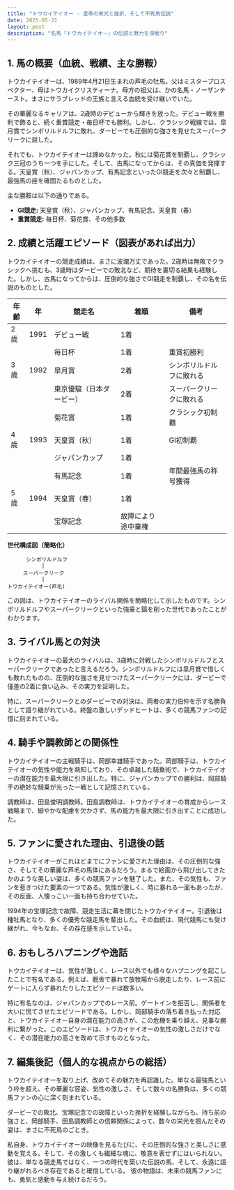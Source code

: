 ```yaml
---
title: "トウカイテイオー - 皇帝の栄光と挫折、そして不死鳥伝説"
date: 2025-05-31
layout: post
description: "名馬『トウカイテイオー』の伝説と魅力を深堀り"
---
```


## 1. 馬の概要（血統、戦績、主な勝鞍）

トウカイテイオーは、1989年4月21日生まれの芦毛の牡馬。父はミスタープロスペクター、母はトウカイクリスティーナ。母方の祖父は、かの名馬・ノーザンテースト。まさにサラブレッドの王族と言える血統を受け継いでいた。

その華麗なるキャリアは、2歳時のデビューから輝きを放った。デビュー戦を勝利で飾ると、続く重賞競走・毎日杯でも勝利。しかし、クラシック戦線では、皐月賞でシンボリルドルフに敗れ、ダービーでも圧倒的な強さを見せたスーパークリークに屈した。

それでも、トウカイテイオーは諦めなかった。秋には菊花賞を制覇し、クラシック三冠のうち一つを手にした。そして、古馬になってからは、その真価を発揮する。天皇賞（秋）、ジャパンカップ、有馬記念といったGI競走を次々と制覇し、最強馬の座を確固たるものとした。

主な勝鞍は以下の通りである。

* **GI競走:** 天皇賞（秋）、ジャパンカップ、有馬記念、天皇賞（春）
* **重賞競走:** 毎日杯、菊花賞、その他多数


## 2. 成績と活躍エピソード（図表があれば出力）

トウカイテイオーの競走成績は、まさに波瀾万丈であった。2歳時は無敗でクラシックへ挑むも、3歳時はダービーでの敗北など、期待を裏切る結果も経験した。しかし、古馬になってからは、圧倒的な強さでGI競走を制覇し、その名を伝説のものとした。

| 年齢 | 年 | 競走名 | 着順 | 備考 |
|---|---|---|---|---|
| 2歳 | 1991 | デビュー戦 | 1着 | |
|  |  | 毎日杯 | 1着 | 重賞初勝利 |
| 3歳 | 1992 | 皐月賞 | 2着 | シンボリルドルフに敗れる |
|  |  | 東京優駿（日本ダービー） | 2着 | スーパークリークに敗れる |
|  |  | 菊花賞 | 1着 | クラシック初制覇 |
| 4歳 | 1993 | 天皇賞（秋） | 1着 | GI初制覇 |
|  |  | ジャパンカップ | 1着 | |
|  |  | 有馬記念 | 1着 | 年間最強馬の称号獲得 |
| 5歳 | 1994 | 天皇賞（春） | 1着 | |
|  |  | 宝塚記念 | 故障により途中棄権 |  |


**世代構成図（簡略化）**

```
      シンボリルドルフ
           |
     スーパークリーク
           |
トウカイテイオー(芦毛)
```

この図は、トウカイテイオーのライバル関係を簡略化して示したものです。シンボリルドルフやスーパークリークといった強豪と鎬を削った世代であったことがわかります。


## 3. ライバル馬との対決

トウカイテイオーの最大のライバルは、3歳時に対戦したシンボリルドルフとスーパークリークであったと言えるだろう。シンボリルドルフには皐月賞で惜しくも敗れたものの、圧倒的な強さを見せつけたスーパークリークには、ダービーで僅差の2着に食い込み、その実力を証明した。

特に、スーパークリークとのダービーでの対決は、両者の実力伯仲を示す名勝負として語り継がれている。終盤の激しいデッドヒートは、多くの競馬ファンの記憶に刻まれている。


## 4. 騎手や調教師との関係性

トウカイテイオーの主戦騎手は、岡部幸雄騎手であった。岡部騎手は、トウカイテイオーの気性や能力を熟知しており、その卓越した騎乗術で、トウカイテイオーの潜在能力を最大限に引き出した。特に、ジャパンカップでの勝利は、岡部騎手の絶妙な騎乗が光った一戦として記憶されている。

調教師は、田島俊明調教師。田島調教師は、トウカイテイオーの育成からレース戦略まで、細やかな配慮を欠かさず、馬の能力を最大限に引き出すことに成功した。


## 5. ファンに愛された理由、引退後の話

トウカイテイオーがこれほどまでにファンに愛された理由は、その圧倒的な強さ、そしてその華麗な芦毛の馬体にあるだろう。まるで絵画から飛び出してきたかのような美しい姿は、多くの競馬ファンを魅了した。また、その気性も、ファンを惹きつけた要素の一つである。気性が激しく、時に暴れる一面もあったが、その反面、人懐っこい一面も持ち合わせていた。

1994年の宝塚記念で故障、競走生活に幕を閉じたトウカイテイオー。引退後は種牡馬となり、多くの優秀な競走馬を輩出した。その血統は、現代競馬にも受け継がれ、今もなお、その存在感を示している。


## 6. おもしろハプニングや逸話

トウカイテイオーは、気性が激しく、レース以外でも様々なハプニングを起こしたことで有名である。例えば、厩舎で暴れて放牧場から脱走したり、レース前にゲートに入らず暴れたりしたエピソードは数多い。

特に有名なのは、ジャパンカップでのレース前。ゲートインを拒否し、関係者を大いに慌てさせたエピソードである。しかし、岡部騎手の落ち着き払った対応と、トウカイテイオー自身の潜在能力の高さが、この危機を乗り越え、見事な勝利に繋がった。このエピソードは、トウカイテイオーの気性の激しさだけでなく、その潜在能力の高さを改めて示すものとなった。


## 7. 編集後記（個人的な視点からの総括）

トウカイテイオーを取り上げ、改めてその魅力を再認識した。単なる最強馬という枠を超え、その華麗な容姿、気性の激しさ、そして数々の名勝負は、多くの競馬ファンの心に深く刻まれている。

ダービーでの敗北、宝塚記念での故障といった挫折を経験しながらも、持ち前の強さと、岡部騎手、田島調教師との信頼関係によって、数々の栄光を掴んだその姿は、まさに不死鳥のごとき。

私自身、トウカイテイオーの映像を見るたびに、その圧倒的な強さと美しさに感動を覚える。そして、その激しくも繊細な魂に、敬意を表せずにはいられない。彼は、単なる競走馬ではなく、一つの時代を築いた伝説の馬、そして、永遠に語り継がれるべき存在であると確信している。  彼の物語は、未来の競馬ファンにも、勇気と感動を与え続けるだろう。
